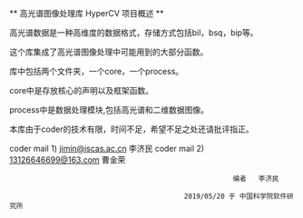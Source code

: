 ﻿
 **
高光谱图像处理库 HyperCV 项目概述
** 

高光谱数据是一种高维度的数据格式，存储方式包括bil，bsq，bip等。

这个库集成了高光谱图像处理中可能用到的大部分函数。

库中包括两个文件夹，一个core，一个process。

core中是存放核心的声明以及框架函数。

process中是数据处理模块,包括高光谱和二维数据图像。

本库由于coder的技术有限，时间不足，希望不足之处还请批评指正。


coder mail 1) jimin@iscas.ac.cn  李济民
coder mail 2) 13126646699@163.com  曹金荣

 

                                                           编者   李济民

			                                   2019/05/20 于 中国科学院软件研究所
